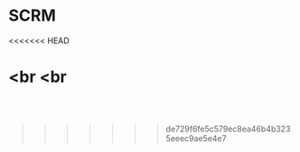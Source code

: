 # SCRM
<<<<<<< HEAD

<a href="./Images/i1.webp"></a><br
<a href="./Images/i2.webp"></a><br
=======
<a href="./Images/i1.webp"></a><br>
<a href="./Images/i2.webp"></a><br>
>>>>>>> de729f6fe5c579ec8ea46b4b3235eeec9ae5e4e7
